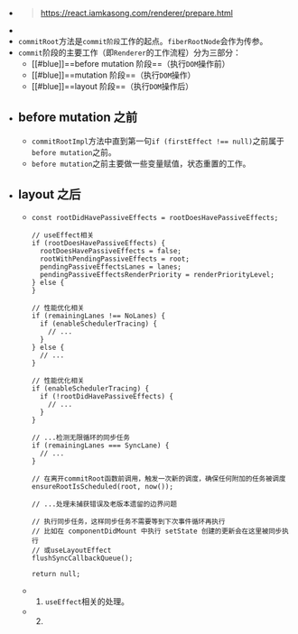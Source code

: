 - > https://react.iamkasong.com/renderer/prepare.html
-
- `commitRoot`方法是`commit阶段`工作的起点。`fiberRootNode`会作为传参。
- `commit`阶段的主要工作（即`Renderer`的工作流程）分为三部分：
	- [[#blue]]==before mutation 阶段==（执行`DOM`操作前）
	- [[#blue]]==mutation 阶段==（执行`DOM`操作）
	- [[#blue]]==layout 阶段==（执行`DOM`操作后）
- ## before mutation 之前
	- `commitRootImpl`方法中直到第一句`if (firstEffect !== null)`之前属于`before mutation`之前。
	- `before mutation`之前主要做一些变量赋值，状态重置的工作。
- ## layout 之后
	- ```
	  const rootDidHavePassiveEffects = rootDoesHavePassiveEffects;
	  
	  // useEffect相关
	  if (rootDoesHavePassiveEffects) {
	    rootDoesHavePassiveEffects = false;
	    rootWithPendingPassiveEffects = root;
	    pendingPassiveEffectsLanes = lanes;
	    pendingPassiveEffectsRenderPriority = renderPriorityLevel;
	  } else {
	  }
	  
	  // 性能优化相关
	  if (remainingLanes !== NoLanes) {
	    if (enableSchedulerTracing) {
	      // ...
	    }
	  } else {
	    // ...
	  }
	  
	  // 性能优化相关
	  if (enableSchedulerTracing) {
	    if (!rootDidHavePassiveEffects) {
	      // ...
	    }
	  }
	  
	  // ...检测无限循环的同步任务
	  if (remainingLanes === SyncLane) {
	    // ...
	  }
	  
	  // 在离开commitRoot函数前调用，触发一次新的调度，确保任何附加的任务被调度
	  ensureRootIsScheduled(root, now());
	  
	  // ...处理未捕获错误及老版本遗留的边界问题
	  
	  // 执行同步任务，这样同步任务不需要等到下次事件循环再执行
	  // 比如在 componentDidMount 中执行 setState 创建的更新会在这里被同步执行
	  // 或useLayoutEffect
	  flushSyncCallbackQueue();
	  
	  return null;
	  
	  ```
	- 1. `useEffect`相关的处理。
	- 2.